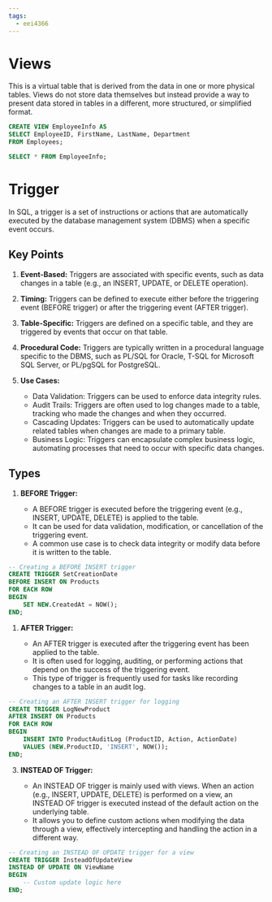 ```yaml
---
tags:
  - eei4366
---
```

# Views

This is a virtual table that is derived from the data in one or more physical tables. Views do not store data themselves but instead provide a way to present data stored in tables in a different, more structured, or simplified format.

```sql
CREATE VIEW EmployeeInfo AS
SELECT EmployeeID, FirstName, LastName, Department
FROM Employees;
```

```sql
SELECT * FROM EmployeeInfo;
```

# Trigger

In SQL, a trigger is a set of instructions or actions that are automatically executed by the database management system (DBMS) when a specific event occurs.

## Key Points

1. **Event-Based:** Triggers are associated with specific events, such as data changes in a table (e.g., an INSERT, UPDATE, or DELETE operation). 
    
2. **Timing:** Triggers can be defined to execute either before the triggering event (BEFORE trigger) or after the triggering event (AFTER trigger).
    
3. **Table-Specific:** Triggers are defined on a specific table, and they are triggered by events that occur on that table. 
    
4. **Procedural Code:** Triggers are typically written in a procedural language specific to the DBMS, such as PL/SQL for Oracle, T-SQL for Microsoft SQL Server, or PL/pgSQL for PostgreSQL. 
    
5. **Use Cases:**
    
    - Data Validation: Triggers can be used to enforce data integrity rules.
    - Audit Trails: Triggers are often used to log changes made to a table, tracking who made the changes and when they occurred.
    - Cascading Updates: Triggers can be used to automatically update related tables when changes are made to a primary table.
    - Business Logic: Triggers can encapsulate complex business logic, automating processes that need to occur with specific data changes.

## Types

1. **BEFORE Trigger:**
    
    - A BEFORE trigger is executed before the triggering event (e.g., INSERT, UPDATE, DELETE) is applied to the table.
    - It can be used for data validation, modification, or cancellation of the triggering event.
    - A common use case is to check data integrity or modify data before it is written to the table.

```sql
-- Creating a BEFORE INSERT trigger
CREATE TRIGGER SetCreationDate
BEFORE INSERT ON Products
FOR EACH ROW
BEGIN
    SET NEW.CreatedAt = NOW();
END;
```

1. **AFTER Trigger:**
    
    - An AFTER trigger is executed after the triggering event has been applied to the table.
    - It is often used for logging, auditing, or performing actions that depend on the success of the triggering event.
    - This type of trigger is frequently used for tasks like recording changes to a table in an audit log.

```sql
-- Creating an AFTER INSERT trigger for logging
CREATE TRIGGER LogNewProduct
AFTER INSERT ON Products
FOR EACH ROW
BEGIN
    INSERT INTO ProductAuditLog (ProductID, Action, ActionDate)
    VALUES (NEW.ProductID, 'INSERT', NOW());
END;
```

3. **INSTEAD OF Trigger:**
    
    - An INSTEAD OF trigger is mainly used with views. When an action (e.g., INSERT, UPDATE, DELETE) is performed on a view, an INSTEAD OF trigger is executed instead of the default action on the underlying table.
    - It allows you to define custom actions when modifying the data through a view, effectively intercepting and handling the action in a different way.

```sql
-- Creating an INSTEAD OF UPDATE trigger for a view
CREATE TRIGGER InsteadOfUpdateView
INSTEAD OF UPDATE ON ViewName
BEGIN
    -- Custom update logic here
END;
```

